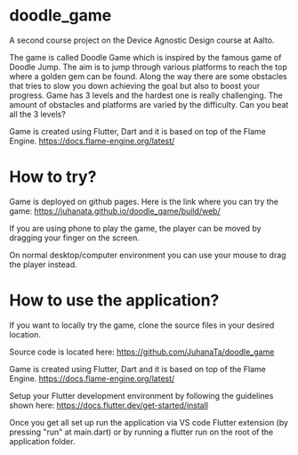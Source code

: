 # doodle_game

A second course project on the Device Agnostic Design course at Aalto.

The game is called Doodle Game which is inspired by the famous game of Doodle Jump.
The aim is to jump through various platforms to reach the top where a golden gem can be found. Along the way there are some obstacles that tries to slow you down achieving the goal but also to boost your progress. Game has 3 levels and the hardest one is really challenging. The amount of obstacles and platforms are varied by the difficulty. Can you beat all the 3 levels?

Game is created using Flutter, Dart and it is based on top of the Flame Engine. https://docs.flame-engine.org/latest/

# How to try?

Game is deployed on github pages. Here is the link where you can try the game: https://juhanata.github.io/doodle_game/build/web/

If you are using phone to play the game, the player can be moved by dragging your finger on the screen.

On normal desktop/computer environment you can use your mouse to drag the player instead.

# How to use the application?

If you want to locally try the game, clone the source files in your desired location.

Source code is located here: https://github.com/JuhanaTa/doodle_game

Game is created using Flutter, Dart and it is based on top of the Flame Engine. https://docs.flame-engine.org/latest/

Setup your Flutter development environment by following the guidelines shown here:
https://docs.flutter.dev/get-started/install

Once you get all set up run the application via VS code Flutter extension (by pressing "run" at main.dart) or by running a flutter run on the root of the application folder.